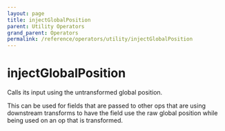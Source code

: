 ```yaml
---
layout: page
title: injectGlobalPosition
parent: Utility Operators
grand_parent: Operators
permalink: /reference/operators/utility/injectGlobalPosition
---
```


# injectGlobalPosition



Calls its input using the untransformed global position.

This can be used for fields that are passed to other ops that are using downstream transforms to have the field use the raw global position while being used on an op that is transformed.
